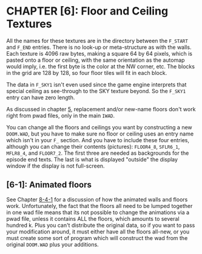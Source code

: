 # CHAPTER [6]: Floor and Ceiling Textures
All the names for these textures are in the directory between the `F_START` and `F_END` entries. There is no look-up or meta-structure as with the walls. Each texture is 4096 raw bytes, making a square 64 by 64 pixels, which is pasted onto a floor or ceiling, with the same orientation as the automap would imply, i.e. the first byte is the color at the NW corner, etc. The blocks in the grid are 128 by 128, so four floor tiles will fit in each block.

The data in `F_SKY1` isn't even used since the game engine interprets that special ceiling as see-through to the SKY texture beyond. So the `F_SKY1` entry can have zero length.

As discussed in chapter [5], replacement and/or new-name floors don't work right from pwad files, only in the main `IWAD`.

You can change all the floors and ceilings you want by constructing a new `DOOM.WAD`, but you have to make sure no floor or ceiling uses an entry name which isn't in your `F_` section. And you have to include these four entries, although you can change their contents (pictures): `FLOOR4_8`, `SFLR6_1`, `MFLR8_4`, and `FLOOR7_2`. The first three are needed as backgrounds for the episode end texts. The last is what is displayed "outside" the display window if the display is not full-screen.

## [6-1]: Animated floors
See Chapter [8-4-1] for a discussion of how the animated walls and floors work. Unfortunately, the fact that the floors all need to be lumped together in one wad file means that its not possible to change the animations via a pwad file, unless it contains ALL the floors, which amounts to several hundred k. Plus you can't distribute the original data, so if you want to pass your modification around, it must either have all the floors all-new, or you must create some sort of program which will construct the wad from the original `DOOM.WAD` plus your additions.

[5]: ../master/Chapter5.md
[8-4-1]: ../master/Chapter8.md

